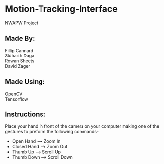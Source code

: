 # Motion-Tracking-Interface
NWAPW Project




Made By:
-------------
Fillip Cannard  
Sidharth Daga  
Rowan Sheets  
David Zager  

Made Using:
-------------
OpenCV  
Tensorflow  


Instructions:
-------------
Place your hand in front of the camera on your computer making one of the gestures to preform the following commands-  
- Open Hand --> Zoom In  
- Closed Hand --> Zoom Out  
- Thumb Up --> Scroll Up  
- Thumb Down --> Scroll Down  

